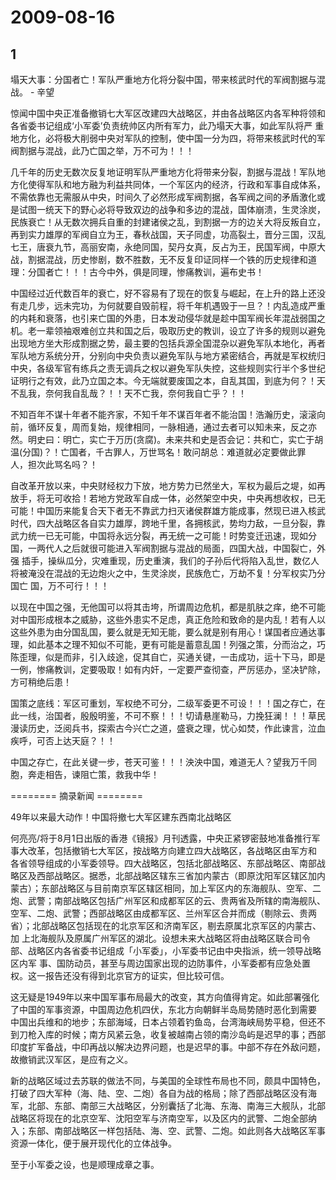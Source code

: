 # 2009-08-16

## 1

塌天大事：分国者亡！军队严重地方化将分裂中国，带来核武时代的军阀割据与混战。 - 辛望

惊闻中国中央正准备撤销七大军区改建四大战略区，并由各战略区内各军种将领和各省委书记组成‘小军委’负责统帅区内所有军力，此乃塌天大事，如此军队将严 重地方化，必将极大削弱中央对军队的控制，使中国一分为四，将带来核武时代的军阀割据与混战，此乃亡国之举，万不可为！！！

几千年的历史无数次反复地证明军队严重地方化将带来分裂，割据与混战！军队地方化使得军队和地方融为利益共同体，一个军区内的经济，行政和军事自成体系， 不需依靠也无需服从中央，时间久了必然形成军阀割据，各军阀之间的矛盾激化或是试图一统天下的野心必将导致双边的战争和多边的混战，国体崩溃，生灵涂炭， 民族衰亡！从无数次拥兵自重的封建诸侯之乱，到割据一方的边关大将反叛自立，再到实力雄厚的军阀自立为王，春秋战国，天子同虚，功高裂土，晋分三国，汉乱 七王，唐衰九节，高丽安南，永绝同国，契丹女真，反占为王，民国军阀，中原大战，割据混战，历史惨剧，数不胜数，无不反复印证同样一个铁的历史规律和道 理：分国者亡！！！古今中外，俱是同理，惨痛教训，遍布史书！

中国经过近代数百年的衰亡，好不容易有了现在的恢复与崛起，在上升的路上还没有走几步，远未完功，为何就要自毁前程，将千年机遇毁于一旦？！内乱造成严重 的内耗和衰落，也引来亡国的外患，日本发动侵华就是趁中国军阀长年混战弱国之机。老一辈领袖艰难创立共和国之后，吸取历史的教训，设立了许多的规则以避免 出现地方坐大形成割据之势，最主要的包括兵源全国混杂以避免军队本地化，再者军队地方系统分开，分别向中央负责以避免军队与地方紧密结合，再就是军权统归 中央，各级军官有练兵之责无调兵之权以避免军队失控，这些规则实行半个多世纪证明行之有效，此乃立国之本。今无端就要废国之本，自乱其国，到底为何？！天 不乱我，奈何我自乱哉？！！天不亡我，奈何我自亡乎？！！

不知百年不谋十年者不能齐家，不知千年不谋百年者不能治国！浩瀚历史，滚滚向前，循环反复，周而复始，规律相同，一脉相通，通过去者可以知未来，反之亦 然。明史曰：明亡，实亡于万历(贪腐)。未来共和史是否会记：共和亡，实亡于胡温(分国)？！亡国者，千古罪人，万世骂名！敢问胡总：难道就必定要做此罪 人，担次此骂名吗？！

自改革开放以来，中央财经权力下放，地方势力已然坐大，军权为最后之堤，如再放手，将无可收拾！若地方党政军自成一体，必然架空中央，中央再想收权，已无 可能！中国历来能复合天下者无不靠武力扫灭诸侯群雄方能成事，然现已进入核武时代，四大战略区各自实力雄厚，跨地千里，各拥核武，势均力敌，一旦分裂，靠 武力统一已无可能，中国将永远分裂，再无统一之可能！时势变迁迅速，现如分国，一两代人之后就很可能进入军阀割据与混战的局面，四国大战，中国裂亡，外强 插手，操纵瓜分，灾难重现，历史重演，我们的子孙后代将陷入乱世，数亿人将被淹没在混战的无边炮火之中，生灵涂炭，民族危亡，万劫不复！分军权实乃分国亡 国，万不可行！！！

以现在中国之强，无他国可以将其击垮，所谓周边危机，都是肌肤之痒，绝不可能对中国形成根本之威胁，这些外患实不足虑，真正危险和致命的是内乱！若有人以 这些外患为由分国乱国，要么就是无知无能，要么就是别有用心！谋国者应通达事理，如此基本之理不知似不可能，更有可能是蓄意乱国！列强之策，分而治之，巧 陈歪理，似是而非，引入歧途，促其自亡，买通关键，一击成功，运十下马，即是一例，惨痛教训，定要吸取！如有内奸，一定要严查彻查，严厉惩办，坚决铲除， 方可稍绝后患！

国策之底线：军区可重划，军权绝不可分，二级军委更不可设！！！国之存亡，在此一线，治国者，殷殷明鉴，不可不察！！！切请悬崖勒马，力挽狂澜！！！草民漫读历史，泛阅兵书，探索古今兴亡之道，盛衰之理，忧心如焚，作此谏言，泣血疾呼，可否上达天庭？！！

中国之存亡，在此关键一步，苍天可鉴！！！泱泱中国，难道无人？望我万千同胞，奔走相告，谏阻亡策，救我中华！


======== 摘录新闻 ========

49年以来最大动作！中国将撤七大军区建东西南北战略区

何亮亮/将于8月1日出版的香港《镜报》月刊透露，中央正紧锣密鼓地准备推行军事大改革，包括撤销七大军区，按战略方向建立四大战略区，各战略区由军方和 各省领导组成的小军委领导。四大战略区，包括北部战略区、东部战略区、南部战略区及西部战略区。据悉，北部战略区辖东三省加内蒙古（即原沈阳军区辖区加内 蒙古）；东部战略区与目前南京军区辖区相同，加上军区内的东海舰队、空军、二炮、武警；南部战略区包括广州军区和成都军区的云、贵两省及所辖的南海舰队、 空军、二炮、武警；西部战略区由成都军区、兰州军区合并而成（剔除云、贵两省）；北部战略区包括现在的北京军区和济南军区，剔去原属北京军区的内蒙古、加 上北海舰队及原属广州军区的湖北。设想未来大战略区将由战略区联合司令部、战略区内各省委书记组成「小军委」，小军委书记由中央指派，统一领导战略区内军 事、国防动员，甚至与周边国家出现的边防事件，小军委都有应急处置权。这一报告还没有得到北京官方的证实，但比较可信。

这无疑是1949年以来中国军事布局最大的改变，其方向值得肯定。如此部署强化了中国的军事资源，中国周边危机四伏，东北方向朝鲜半岛局势随时恶化到需要 中国出兵维和的地步；东部海域，日本占领着钓鱼岛，台湾海峡局势平稳，但还不到刀枪入库的时候；南方风紧云急，收复被越南占领的南沙岛屿是迟早的事；西部 印度扩军备战，中印再战以解决边界问题，也是迟早的事。中部不存在外敌问题，故撤销武汉军区，是应有之义。

新的战略区域过去苏联的做法不同，与美国的全球性布局也不同，颇具中国特色，打破了四大军种（海、陆、空、二炮）各自为战的格局；除了西部战略区没有海 军，北部、东部、南部三大战略区，分别囊括了北海、东海、南海三大舰队，北部战略区将现在的北京空军、沈阳空军与济南空军，以及区内的武警、二炮全部纳 入；东部、南部战略区一样包括陆、海、空、武警、二炮。如此则各大战略区军事资源一体化，便于展开现代化的立体战争。

至于小军委之设，也是顺理成章之事。	   

